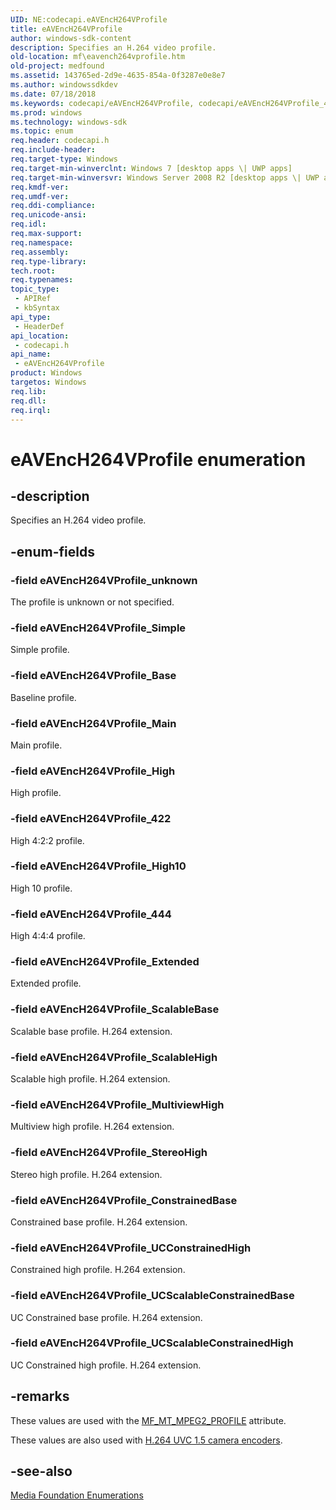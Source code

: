 ```yaml
---
UID: NE:codecapi.eAVEncH264VProfile
title: eAVEncH264VProfile
author: windows-sdk-content
description: Specifies an H.264 video profile.
old-location: mf\eavench264vprofile.htm
old-project: medfound
ms.assetid: 143765ed-2d9e-4635-854a-0f3287e0e8e7
ms.author: windowssdkdev
ms.date: 07/18/2018
ms.keywords: codecapi/eAVEncH264VProfile, codecapi/eAVEncH264VProfile_422, codecapi/eAVEncH264VProfile_444, codecapi/eAVEncH264VProfile_Base, codecapi/eAVEncH264VProfile_ConstrainedBase, codecapi/eAVEncH264VProfile_Extended, codecapi/eAVEncH264VProfile_High, codecapi/eAVEncH264VProfile_High10, codecapi/eAVEncH264VProfile_Main, codecapi/eAVEncH264VProfile_MultiviewHigh, codecapi/eAVEncH264VProfile_ScalableBase, codecapi/eAVEncH264VProfile_ScalableHigh, codecapi/eAVEncH264VProfile_Simple, codecapi/eAVEncH264VProfile_StereoHigh, codecapi/eAVEncH264VProfile_UCConstrainedHigh, codecapi/eAVEncH264VProfile_UCScalableConstrainedBase, codecapi/eAVEncH264VProfile_UCScalableConstrainedHigh, codecapi/eAVEncH264VProfile_unknown, eAVEncH264VProfile, eAVEncH264VProfile enumeration [Media Foundation], eAVEncH264VProfile_422, eAVEncH264VProfile_444, eAVEncH264VProfile_Base, eAVEncH264VProfile_ConstrainedBase, eAVEncH264VProfile_Extended, eAVEncH264VProfile_High, eAVEncH264VProfile_High10, eAVEncH264VProfile_Main, eAVEncH264VProfile_MultiviewHigh, eAVEncH264VProfile_ScalableBase, eAVEncH264VProfile_ScalableHigh, eAVEncH264VProfile_Simple, eAVEncH264VProfile_StereoHigh, eAVEncH264VProfile_UCConstrainedHigh, eAVEncH264VProfile_UCScalableConstrainedBase, eAVEncH264VProfile_UCScalableConstrainedHigh, eAVEncH264VProfile_unknown, mf.eavench264vprofile
ms.prod: windows
ms.technology: windows-sdk
ms.topic: enum
req.header: codecapi.h
req.include-header: 
req.target-type: Windows
req.target-min-winverclnt: Windows 7 [desktop apps \| UWP apps]
req.target-min-winversvr: Windows Server 2008 R2 [desktop apps \| UWP apps]
req.kmdf-ver: 
req.umdf-ver: 
req.ddi-compliance: 
req.unicode-ansi: 
req.idl: 
req.max-support: 
req.namespace: 
req.assembly: 
req.type-library: 
tech.root: 
req.typenames: 
topic_type:
 - APIRef
 - kbSyntax
api_type:
 - HeaderDef
api_location:
 - codecapi.h
api_name:
 - eAVEncH264VProfile
product: Windows
targetos: Windows
req.lib: 
req.dll: 
req.irql: 
---
```


# eAVEncH264VProfile enumeration


## -description


Specifies an H.264 video profile.


## -enum-fields




### -field eAVEncH264VProfile_unknown

The profile is unknown or not specified.


### -field eAVEncH264VProfile_Simple

Simple profile.


### -field eAVEncH264VProfile_Base

Baseline profile.


### -field eAVEncH264VProfile_Main

Main profile.


### -field eAVEncH264VProfile_High

High profile.


### -field eAVEncH264VProfile_422

High 4:2:2 profile.


### -field eAVEncH264VProfile_High10

High 10 profile.


### -field eAVEncH264VProfile_444

High 4:4:4 profile.


### -field eAVEncH264VProfile_Extended

Extended profile.


### -field eAVEncH264VProfile_ScalableBase

Scalable base profile. H.264 extension.


### -field eAVEncH264VProfile_ScalableHigh

Scalable high profile. H.264 extension.


### -field eAVEncH264VProfile_MultiviewHigh

Multiview high profile. H.264 extension.


### -field eAVEncH264VProfile_StereoHigh

Stereo high profile. H.264 extension.


### -field eAVEncH264VProfile_ConstrainedBase

Constrained base profile. H.264 extension.


### -field eAVEncH264VProfile_UCConstrainedHigh

Constrained high profile. H.264 extension.


### -field eAVEncH264VProfile_UCScalableConstrainedBase

UC Constrained base profile. H.264 extension.


### -field eAVEncH264VProfile_UCScalableConstrainedHigh

UC Constrained high profile. H.264 extension.


## -remarks



These values are used with the <a href="https://msdn.microsoft.com/8c6a68cb-d976-4099-8934-064f0e8f6374">MF_MT_MPEG2_PROFILE</a> attribute.

These values are also used with <a href="https://msdn.microsoft.com/B3D500DF-1FD4-4D7C-B6F8-8DE4B957ED5C">H.264 UVC 1.5 camera encoders</a>.




## -see-also




<a href="https://msdn.microsoft.com/f26a730f-18c4-4247-acaf-af1dfad19086">Media Foundation Enumerations</a>
 

 

